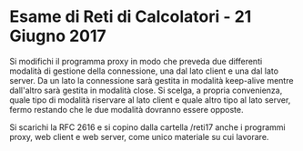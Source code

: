 # Esame di Reti di Calcolatori - 21 Giugno 2017

Si modifichi il programma proxy in modo che preveda due differenti modalità di gestione della connessione, una dal lato client e una dal lato server.
Da un lato la connessione sarà gestita in modalità keep-alive mentre dall'altro sarà gestita in modalità close.
Si scelga, a propria convenienza, quale tipo di modalità riservare al lato client e quale altro tipo al lato server, fermo restando che le due modalità dovranno essere opposte.

Si scarichi la RFC 2616 e si copino dalla cartella  /reti17  anche i programmi proxy, web client e web server, come unico materiale su cui lavorare.
